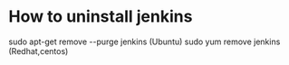 # How to uninstall jenkins 
sudo apt-get remove --purge jenkins (Ubuntu)
sudo yum remove jenkins  (Redhat,centos)